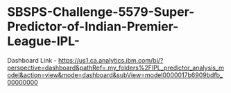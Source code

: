 # SBSPS-Challenge-5579-Super-Predictor-of-Indian-Premier-League-IPL-
Dashboard Link - https://us1.ca.analytics.ibm.com/bi/?perspective=dashboard&pathRef=.my_folders%2FIPL_predictor_analysis_model&action=view&mode=dashboard&subView=model0000017b6909bdfb_00000000
